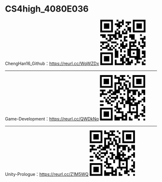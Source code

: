 # CS4high_4080E036

ChengHan16_Github：https://reurl.cc/WqWZDx
![ChengHan16_Github](https://github.com/ChengHan16/Cs4high_4080E036/blob/master/image/ChengHan16.png)

---

Game-Development：https://reurl.cc/QWDkNq
![Game-Development](https://github.com/ChengHan16/Cs4high_4080E036/blob/master/image/Game-Development(0).png)

---

Unity-Prologue：https://reurl.cc/Z1M5WQ
![Unity-Prologue](https://github.com/ChengHan16/Cs4high_4080E036/blob/master/image/Game-Development.png)
